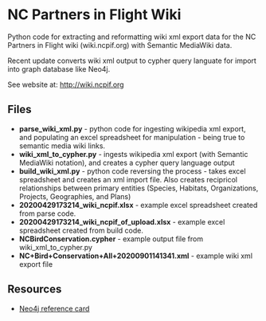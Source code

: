 # NC Partners in Flight Wiki
Python code for extracting and reformatting wiki xml export data for the NC Partners in Flight wiki (wiki.ncpif.org) with Semantic MediaWiki data.

Recent update converts wiki xml output to cypher query languate for import into graph database like Neo4j.

See website at: http://wiki.ncpif.org

## Files
* **parse_wiki_xml.py** - python code for ingesting wikipedia xml export, and populating an excel spreadsheet for manipulation - being true to semantic media wiki links.
* **wiki_xml_to_cypher.py** - ingests wikipedia xml export (with Semantic MediaWiki notation), and creates a cypher query language output
* **build_wiki_xml.py** - python code reversing the process - takes excel spreadsheet and creates an xml import file. Also creates recipricol relationships between primary entities (Species, Habitats, Organizations, Projects, Geographies, and Plans)
* **20200429173214_wiki_ncpif.xlsx** - example excel spreadsheet created from parse code.
* **20200429173214_wiki_ncpif_of_upload.xlsx** - example excel spreadsheet created from build code.
* **NCBirdConservation.cypher** - example output file from wiki_xml_to_cypher.py
* **NC+Bird+Conservation+All+20200901141341.xml** - example wiki xml export file

## Resources
* [Neo4j reference card](https://neo4j.com/docs/cypher-refcard/current/)
